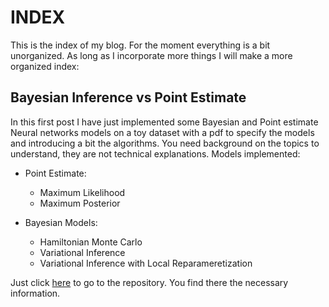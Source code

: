 # INDEX

This is the index of my blog. For the moment everything is a bit unorganized. As long as I incorporate more things I will make a more organized index:


## Bayesian Inference vs Point Estimate

In this first post I have just implemented some Bayesian and Point estimate Neural networks  models on a toy dataset with a pdf to specify the models and introducing a bit the algorithms. You need background on the topics to understand, they are not technical explanations. Models implemented:

* Point Estimate:
	+ Maximum Likelihood
	+ Maximum Posterior

* Bayesian Models:
	+ Hamiltonian Monte Carlo
	+ Variational Inference
	+ Variational Inference with Local Reparameretization

Just click [here](https://github.com/jmaronas/BlogCodeAndTutorials/tree/master/Bayesian_vs_PointEstimate) to go to the repository. You find there the necessary information.
